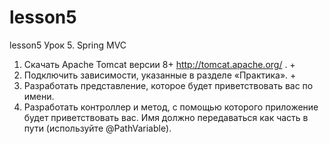 # lesson5
lesson5
Урок 5. Spring MVC

1. Скачать Apache Tomcat версии 8+ http://tomcat.apache.org/ . +
2. Подключить зависимости, указанные в разделе «Практика». + 
3. Разработать представление, которое будет приветствовать вас по имени.
4. Разработать контроллер и метод, с помощью которого приложение будет приветствовать вас. Имя должно передаваться как часть в пути (используйте @PathVariable).